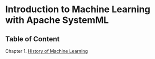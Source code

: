 # Introduction to Machine Learning with Apache SystemML

## Table of Content

Chapter 1. [History of Machine Learning](http://nbviewer.jupyter.org/github/niketanpansare/systemml-book/blob/master/Chapter1_History_Of_Machine_Learning.ipynb)
